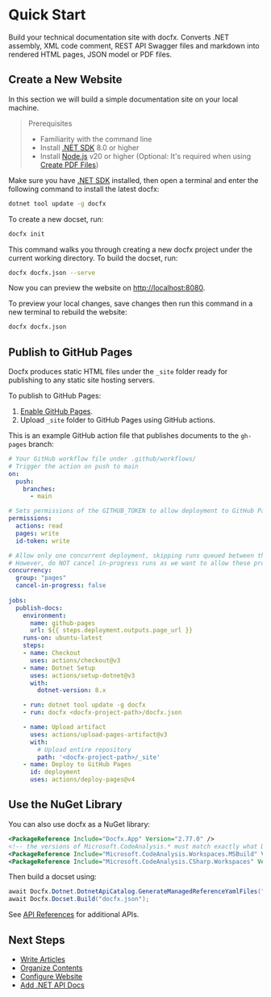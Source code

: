 # Quick Start

Build your technical documentation site with docfx. Converts .NET assembly, XML code comment, REST API Swagger files and markdown into rendered HTML pages, JSON model or PDF files.

## Create a New Website

In this section we will build a simple documentation site on your local machine.

> Prerequisites
> - Familiarity with the command line
> - Install [.NET SDK](https://dotnet.microsoft.com/en-us/download) 8.0 or higher
> - Install [Node.js](https://nodejs.org/) v20 or higher (Optional: It's required when using [Create PDF Files](https://filzrev.github.io/docfx/docs/pdf.html))

Make sure you have [.NET SDK](https://dotnet.microsoft.com/en-us/download) installed, then open a terminal and enter the following command to install the latest docfx:

```bash
dotnet tool update -g docfx
```

To create a new docset, run:

```bash
docfx init
```

This command walks you through creating a new docfx project under the current working directory. To build the docset, run: 

```bash
docfx docfx.json --serve
```

Now you can preview the website on <http://localhost:8080>.

To preview your local changes, save changes then run this command in a new terminal to rebuild the website:

```bash
docfx docfx.json
```

## Publish to GitHub Pages

Docfx produces static HTML files under the `_site` folder ready for publishing to any static site hosting servers.

To publish to GitHub Pages:
1. [Enable GitHub Pages](https://docs.github.com/en/pages/quickstart).
2. Upload `_site` folder to GitHub Pages using GitHub actions.

This is an example GitHub action file that publishes documents to the `gh-pages` branch:

```yaml
# Your GitHub workflow file under .github/workflows/
# Trigger the action on push to main
on:
  push:
    branches:
      - main

# Sets permissions of the GITHUB_TOKEN to allow deployment to GitHub Pages
permissions:
  actions: read
  pages: write
  id-token: write

# Allow only one concurrent deployment, skipping runs queued between the run in-progress and latest queued.
# However, do NOT cancel in-progress runs as we want to allow these production deployments to complete.
concurrency:
  group: "pages"
  cancel-in-progress: false
  
jobs:
  publish-docs:
    environment:
      name: github-pages
      url: ${{ steps.deployment.outputs.page_url }}
    runs-on: ubuntu-latest
    steps:
    - name: Checkout
      uses: actions/checkout@v3
    - name: Dotnet Setup
      uses: actions/setup-dotnet@v3
      with:
        dotnet-version: 8.x

    - run: dotnet tool update -g docfx
    - run: docfx <docfx-project-path>/docfx.json

    - name: Upload artifact
      uses: actions/upload-pages-artifact@v3
      with:
        # Upload entire repository
        path: '<docfx-project-path>/_site'
    - name: Deploy to GitHub Pages
      id: deployment
      uses: actions/deploy-pages@v4
```

## Use the NuGet Library

You can also use docfx as a NuGet library:

```xml
<PackageReference Include="Docfx.App" Version="2.77.0" />
<!-- the versions of Microsoft.CodeAnalysis.* must match exactly what Docfx.App was built against, not the latest stable version -->
<PackageReference Include="Microsoft.CodeAnalysis.Workspaces.MSBuild" Version="4.10.0" />
<PackageReference Include="Microsoft.CodeAnalysis.CSharp.Workspaces" Version="4.10.0" />
```

Then build a docset using:

```cs
await Docfx.Dotnet.DotnetApiCatalog.GenerateManagedReferenceYamlFiles("docfx.json");
await Docfx.Docset.Build("docfx.json");
```

See [API References](api/Docfx.yml) for additional APIs.

## Next Steps

- [Write Articles](docs/markdown.md)
- [Organize Contents](docs/table-of-contents.md)
- [Configure Website](docs/config.md)
- [Add .NET API Docs](docs/dotnet-api-docs.md)
